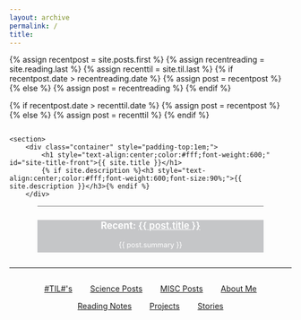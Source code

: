 ```yaml
---
layout: archive
permalink: /
title:
---
```



<!-- <div class="front-cover" style="background:url(./images/{{ site.cover_image }}) no-repeat fixed center;background-size:cover;overflow:hidden;">

    <section>
        <div class="container" style="padding-top:1em;">
            <h1 style="text-align:center;color:#fff;font-weight:600;" id="site-title-front">{{ site.title }}</h1>
            {% if site.description %}<h3 style="text-align:center;color:#fff;font-weight:600;font-size:90%;">{{ site.description }}</h3>{% endif %}
        </div>
<div class="featured" style="border-top:1px solid grey;margin:0 10% 0 10%;">
<div style="background-image:linear-gradient(-130deg, rgba(14,21,58,0.3) 10%, rgba(74,76,123,0.5) 35%, rgba(161,140,171,0.2) 65%, rgba(243,201,215,0.2) 90%);">
{% for post in site.posts limit:1 %}
<h3 style="text-align:center;font-size:120%;color:white;">Recent: <a href="{{ site.url }}{{ post.url }}" style="text-align:center;color:white;font-weight:600;">{{ post.title }}</a></h3>
<p style="text-align:center;color:#fff;font-size:90%;padding-bottom:0.5em;padding-left:2%;padding-right:2%;">{{ post.summary }}</p>
{% endfor %}
</div>
</div>
    </section>

</div> -->

{% assign recentpost = site.posts.first %}
{% assign recentreading = site.reading.last %}
{% assign recenttil = site.til.last %}
{% if recentpost.date > recentreading.date %}
{% assign post = recentpost %}
{% else %}
{% assign post = recentreading %}
{% endif %}

{% if recentpost.date > recenttil.date %}
{% assign post = recentpost %}
{% else %}
{% assign post = recenttil %}
{% endif %}

<div class="front-cover" style="background-size:cover;overflow:hidden;">

    <section>
        <div class="container" style="padding-top:1em;">
            <h1 style="text-align:center;color:#fff;font-weight:600;" id="site-title-front">{{ site.title }}</h1>
            {% if site.description %}<h3 style="text-align:center;color:#fff;font-weight:600;font-size:90%;">{{ site.description }}</h3>{% endif %}
        </div>
<div class="featured" style="border-top:1px solid grey;margin:0 10% 0 10%;">
<div style="background: rgba(67, 69, 78, 0.3);">

<h3 style="text-align:center;font-size:120%;color:white;">Recent: <a href="{{ site.url }}{{ post.url }}" style="text-align:center;color:white;font-weight:600;">{{ post.title }}</a></h3>
<p style="text-align:center;color:#fff;font-size:90%;padding-bottom:0.5em;padding-left:2%;padding-right:2%;">{{ post.summary }}</p>

</div>
</div>
    </section>

</div>






<hr class="paragraph">

<section style="margin-top:2em;margin-bottom:2em;text-align:center;">

<a href="/til/" style="margin: 1em 1em 1em 1em;" class="btn">#TIL#'s</a>
<a href="/science/" style="margin: 1em 1em 1em 1em;" class="btn">Science Posts</a>
<a href="/misc/" style="margin: 1em 1em 1em 1em;" class="btn">MISC Posts</a>
<a href="/about/" style="margin: 1em 1em 1em;" class="btn">About Me</a>

<a href="/reading/" style="margin: 1em 1em 1em;" class="btn">Reading Notes</a>
<a href="/projects/" style="margin: 1em 1em 1em;" class="btn">Projects</a>
<a href="/stories/" style="margin: 1em 1em 1em;" class="btn">Stories</a>

</section>
